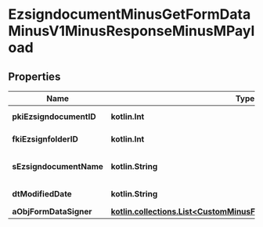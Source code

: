 
# EzsigndocumentMinusGetFormDataMinusV1MinusResponseMinusMPayload

## Properties
Name | Type | Description | Notes
------------ | ------------- | ------------- | -------------
**pkiEzsigndocumentID** | **kotlin.Int** | The unique ID of the Ezsigndocument | 
**fkiEzsignfolderID** | **kotlin.Int** | The unique ID of the Ezsignfolder | 
**sEzsigndocumentName** | **kotlin.String** | The name of the document that will be presented to Ezsignfoldersignerassociations | 
**dtModifiedDate** | **kotlin.String** | The date and time at which the object was last modified | 
**aObjFormDataSigner** | [**kotlin.collections.List&lt;CustomMinusFormDataSignerMinusResponse&gt;**](CustomMinusFormDataSignerMinusResponse.md) |  | 



